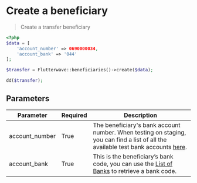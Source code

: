 # Create a beneficiary

> Create a transfer beneficiary

```php
<?php
$data = [
    'account_number' => 0690000034,
    'account_bank' => '044'
];

$transfer = Flutterwave::beneficiaries()->create($data);

dd($transfer);
```

## Parameters

| Parameter | Required | Description                                                                                                                                                                                                 |
| --------- | -------- | ----------------------------------------------------------------------------------------------------------------------------------------------------------------------------------------------------------- |
| account_number | True     | The beneficiary's bank account number. When testing on staging, you can find a list of all the available test bank accounts [here](https://developer.flutterwave.com/docs/test-bank-accounts). |
| account_bank     | True     | This is the beneficiary’s bank code, you can use the [List of Banks](/banks/list-banks) to retrieve a bank code.      |
